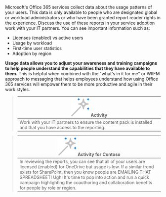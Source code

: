 Microsoft's Office 365 services collect data about the usage patterns of your users. This data is only available to people who are designated global or workload administrators or who have been granted report reader rights in the experience. Discuss the use of these reports in your service adoption work with your IT partners. You can see important information such as:

- Licenses (enabled) vs active users
- Usage by workload
- First-time user statistics
- Adoption by region

**Usage data allows you to adjust your awareness and training campaigns to help people understand the capabilities that they have available to them.** This is helpful when combined with the "what's in it for me" or WIIFM approach to messaging that helps employees understand how using Office 365 services will empower them to be more productive and agile in their work styles. 

> |![Activity logo](../media/activity.png) Activity|
> |-|  
> |Work with your IT partners to ensure the content pack is installed and that you have access to the reporting.| 

> |![Activity logo](../media/activity.png) Activity for Contoso| 
> |-|
> |In reviewing the reports, you can see that all of your users are licensed (enabled) for OneDrive but usage is low. If a similar trend exists for SharePoint, then you know people are EMAILING THAT SPREADSHEET! Ugh! It's time to pop into action and run a quick campaign highlighting the coauthoring and collaboration benefits for people by role or region.| 
